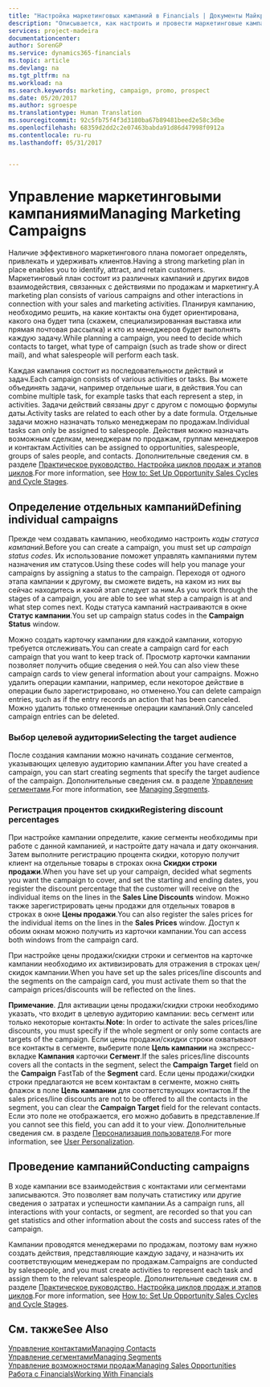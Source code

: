 ```yaml
---
title: "Настройка маркетинговых кампаний в Financials | Документы Майкрософт"
description: "Описывается, как настроить и провести маркетинговые кампании в Dynamics 365 for Financials."
services: project-madeira
documentationcenter: 
author: SorenGP
ms.service: dynamics365-financials
ms.topic: article
ms.devlang: na
ms.tgt_pltfrm: na
ms.workload: na
ms.search.keywords: marketing, campaign, promo, prospect
ms.date: 05/20/2017
ms.author: sgroespe
ms.translationtype: Human Translation
ms.sourcegitcommit: 92c5fb75f4f3d3180ba67b89481beed2e58c3dbe
ms.openlocfilehash: 68359d2dd2c2e07463babda91d86d47998f0912a
ms.contentlocale: ru-ru
ms.lasthandoff: 05/31/2017


---
```

# <a name="managing-marketing-campaigns"></a><span data-ttu-id="bab5e-103">Управление маркетинговыми кампаниями</span><span class="sxs-lookup"><span data-stu-id="bab5e-103">Managing Marketing Campaigns</span></span>
<span data-ttu-id="bab5e-104">Наличие эффективного маркетингового плана помогает определять, привлекать и удерживать клиентов.</span><span class="sxs-lookup"><span data-stu-id="bab5e-104">Having a strong marketing plan in place enables you to identify, attract, and retain customers.</span></span> <span data-ttu-id="bab5e-105">Маркетинговый план состоит из различных кампаний и других видов взаимодействия, связанных с действиями по продажам и маркетингу.</span><span class="sxs-lookup"><span data-stu-id="bab5e-105">A marketing plan consists of various campaigns and other interactions in connection with your sales and marketing activities.</span></span> <span data-ttu-id="bab5e-106">Планируя кампанию, необходимо решить, на какие контакты она будет ориентирована, какого она будет типа (скажем, специализированная выставка или прямая почтовая рассылка) и кто из менеджеров будет выполнять каждую задачу.</span><span class="sxs-lookup"><span data-stu-id="bab5e-106">While planning a campaign, you need to decide which contacts to target, what type of campaign (such as trade show or direct mail), and what salespeople will perform each task.</span></span>

<span data-ttu-id="bab5e-107">Каждая кампания состоит из последовательности действий и задач.</span><span class="sxs-lookup"><span data-stu-id="bab5e-107">Each campaign consists of various activities or tasks.</span></span> <span data-ttu-id="bab5e-108">Вы можете объединять задачи, например отдельные шаги, в действия.</span><span class="sxs-lookup"><span data-stu-id="bab5e-108">You can combine multiple task, for example tasks that each represent a step, in activities.</span></span> <span data-ttu-id="bab5e-109">Задачи действий связаны друг с другом с помощью формулы даты.</span><span class="sxs-lookup"><span data-stu-id="bab5e-109">Activity tasks are related to each other by a date formula.</span></span> <span data-ttu-id="bab5e-110">Отдельные задачи можно назначать только менеджерам по продажам.</span><span class="sxs-lookup"><span data-stu-id="bab5e-110">Individual tasks can only be assigned to salespeople.</span></span> <span data-ttu-id="bab5e-111">Действия можно назначать возможным сделкам, менеджерам по продажам, группам менеджеров и контактам.</span><span class="sxs-lookup"><span data-stu-id="bab5e-111">Activities can be assigned to opportunities, salespeople, groups of sales people, and contacts.</span></span> <span data-ttu-id="bab5e-112">Дополнительные сведения см. в разделе [Практическое руководство. Настройка циклов продаж и этапов циклов](marketing-how-setup-opportunity-sales-cycles-stages.md).</span><span class="sxs-lookup"><span data-stu-id="bab5e-112">For more information, see [How to: Set Up Opportunity Sales Cycles and Cycle Stages](marketing-how-setup-opportunity-sales-cycles-stages.md).</span></span>

## <a name="defining-individual-campaigns"></a><span data-ttu-id="bab5e-113">Определение отдельных кампаний</span><span class="sxs-lookup"><span data-stu-id="bab5e-113">Defining individual campaigns</span></span>
<span data-ttu-id="bab5e-114">Прежде чем создавать кампанию, необходимо настроить *коды статуса кампаний*.</span><span class="sxs-lookup"><span data-stu-id="bab5e-114">Before you can create a campaign, you must set up *campaign status codes*.</span></span> <span data-ttu-id="bab5e-115">Их использование поможет управлять кампаниями путем назначения им статусов.</span><span class="sxs-lookup"><span data-stu-id="bab5e-115">Using these codes will help you manage your campaigns by assigning a status to the campaign.</span></span> <span data-ttu-id="bab5e-116">Переходя от одного этапа кампании к другому, вы сможете видеть, на каком из них вы сейчас находитесь и какой этап следует за ним.</span><span class="sxs-lookup"><span data-stu-id="bab5e-116">As you work through the stages of a campaign, you are able to see what step a campaign is at and what step comes next.</span></span> <span data-ttu-id="bab5e-117">Коды статуса кампаний настраиваются в окне **Статус кампании**.</span><span class="sxs-lookup"><span data-stu-id="bab5e-117">You set up campaign status codes in the **Campaign Status** window.</span></span>

<span data-ttu-id="bab5e-118">Можно создать карточку кампании для каждой кампании, которую требуется отслеживать.</span><span class="sxs-lookup"><span data-stu-id="bab5e-118">You can create a campaign card for each campaign that you want to keep track of.</span></span> <span data-ttu-id="bab5e-119">Просмотр карточки кампании позволяет получить общие сведения о ней.</span><span class="sxs-lookup"><span data-stu-id="bab5e-119">You can also view these campaign cards to view general information about your campaigns.</span></span>
<span data-ttu-id="bab5e-120">Можно удалить операции кампании, например, если некоторое действие в операции было зарегистрировано, но отменено.</span><span class="sxs-lookup"><span data-stu-id="bab5e-120">You can delete campaign entries, such as if the entry records an action that has been canceled.</span></span> <span data-ttu-id="bab5e-121">Можно удалить только отмененные операции кампаний.</span><span class="sxs-lookup"><span data-stu-id="bab5e-121">Only canceled campaign entries can be deleted.</span></span>

### <a name="selecting-the-target-audience"></a><span data-ttu-id="bab5e-122">Выбор целевой аудитории</span><span class="sxs-lookup"><span data-stu-id="bab5e-122">Selecting the target audience</span></span>
<span data-ttu-id="bab5e-123">После создания кампании можно начинать создание сегментов, указывающих целевую аудиторию кампании.</span><span class="sxs-lookup"><span data-stu-id="bab5e-123">After you have created a campaign, you can start creating segments that specify the target audience of the campaign.</span></span> <span data-ttu-id="bab5e-124">Дополнительные сведения см. в разделе [Управление сегментами](marketing-segments.md).</span><span class="sxs-lookup"><span data-stu-id="bab5e-124">For more information, see [Managing Segments](marketing-segments.md).</span></span>

### <a name="registering-discount-percentages"></a><span data-ttu-id="bab5e-125">Регистрация процентов скидки</span><span class="sxs-lookup"><span data-stu-id="bab5e-125">Registering discount percentages</span></span>
<span data-ttu-id="bab5e-126">При настройке кампании определите, какие сегменты необходимы при работе с данной кампанией, и настройте дату начала и дату окончания. Затем выполните регистрацию процента скидки, которую получит клиент на отдельные товары в строках окна **Скидки строки продажи**.</span><span class="sxs-lookup"><span data-stu-id="bab5e-126">When you have set up your campaign, decided what segments you want the campaign to cover, and set the starting and ending dates, you register the discount percentage that the customer will receive on the individual items on the lines in the **Sales Line Discounts** window.</span></span> <span data-ttu-id="bab5e-127">Можно также зарегистрировать цены продажи для отдельных товаров в строках в окне **Цены продажи**.</span><span class="sxs-lookup"><span data-stu-id="bab5e-127">You can also register the sales prices for the individual items on the lines in the **Sales Prices** window.</span></span> <span data-ttu-id="bab5e-128">Доступ к обоим окнам можно получить из карточки кампании.</span><span class="sxs-lookup"><span data-stu-id="bab5e-128">You can access both windows from the campaign card.</span></span>

 <span data-ttu-id="bab5e-129">При настройке цены продажи/скидки строки и сегментов на карточке кампании необходимо их активизировать для отражения в строках цен/скидок кампании.</span><span class="sxs-lookup"><span data-stu-id="bab5e-129">When you have set up the sales prices/line discounts and the segments on the campaign card, you must activate them so that the campaign prices/discounts will be reflected on the lines.</span></span>

<span data-ttu-id="bab5e-130">**Примечание**. Для активации цены продажи/скидки строки необходимо указать, что входит в целевую аудиторию кампании: весь сегмент или только некоторые контакты.</span><span class="sxs-lookup"><span data-stu-id="bab5e-130">**Note**: In order to activate the sales prices/line discounts, you must specify if the whole segment or only some contacts are targets of the campaign.</span></span> <span data-ttu-id="bab5e-131">Если цены продажи/скидки строки охватывают все контакты в сегменте, выберите поле **Цель кампании** на экспресс-вкладке **Кампания** карточки **Сегмент**.</span><span class="sxs-lookup"><span data-stu-id="bab5e-131">If the sales prices/line discounts covers all the contacts in the segment, select the **Campaign Target** field on the **Campaign** FastTab of the **Segment** card.</span></span>
<span data-ttu-id="bab5e-132">Если цены продажи/скидки строки предлагаются не всем контактам в сегменте, можно снять флажок в поле **Цель кампании** для соответствующих контактов.</span><span class="sxs-lookup"><span data-stu-id="bab5e-132">If the sales prices/line discounts are not to be offered to all the contacts in the segment, you can clear the **Campaign Target** field for the relevant contacts.</span></span> <span data-ttu-id="bab5e-133">Если это поле не отображается, его можно добавить в представление.</span><span class="sxs-lookup"><span data-stu-id="bab5e-133">If you cannot see this field, you can add it to your view.</span></span> <span data-ttu-id="bab5e-134">Дополнительные сведения см. в разделе [Персонализация пользователя](ui-user-personalization.md).</span><span class="sxs-lookup"><span data-stu-id="bab5e-134">For more information, see [User Personalization](ui-user-personalization.md).</span></span>

## <a name="conducting-campaigns"></a><span data-ttu-id="bab5e-135">Проведение кампаний</span><span class="sxs-lookup"><span data-stu-id="bab5e-135">Conducting campaigns</span></span>
<span data-ttu-id="bab5e-136">В ходе кампании все взаимодействия с контактами или сегментами записываются. Это позволяет вам получать статистику или другие сведения о затратах и успешности кампании.</span><span class="sxs-lookup"><span data-stu-id="bab5e-136">As a campaign runs, all interactions with your contacts, or segment, are recorded so that you can get statistics and other information about the costs and success rates of the campaign.</span></span>

<span data-ttu-id="bab5e-137">Кампании проводятся менеджерами по продажам, поэтому вам нужно создать действия, представляющие каждую задачу, и назначить их соответствующим менеджерам по продажам.</span><span class="sxs-lookup"><span data-stu-id="bab5e-137">Campaigns are conducted by salespeople, and you must create activities to represent each task and assign them to the relevant salespeople.</span></span> <span data-ttu-id="bab5e-138">Дополнительные сведения см. в разделе [Практическое руководство. Настройка циклов продаж и этапов циклов](marketing-how-setup-opportunity-sales-cycles-stages.md).</span><span class="sxs-lookup"><span data-stu-id="bab5e-138">For more information, see [How to: Set Up Opportunity Sales Cycles and Cycle Stages](marketing-how-setup-opportunity-sales-cycles-stages.md).</span></span>

## <a name="see-also"></a><span data-ttu-id="bab5e-139">См. также</span><span class="sxs-lookup"><span data-stu-id="bab5e-139">See Also</span></span>
[<span data-ttu-id="bab5e-140">Управление контактами</span><span class="sxs-lookup"><span data-stu-id="bab5e-140">Managing Contacts</span></span>](marketing-contacts.md)  
[<span data-ttu-id="bab5e-141">Управление сегментами</span><span class="sxs-lookup"><span data-stu-id="bab5e-141">Managing Segments</span></span>](marketing-segments.md)  
[<span data-ttu-id="bab5e-142">Управление возможностями продаж</span><span class="sxs-lookup"><span data-stu-id="bab5e-142">Managing Sales Opportunities</span></span>](marketing-manage-sales-opportunities.md)  
[<span data-ttu-id="bab5e-143">Работа с Financials</span><span class="sxs-lookup"><span data-stu-id="bab5e-143">Working With Financials</span></span>](ui-work-product.md)  

